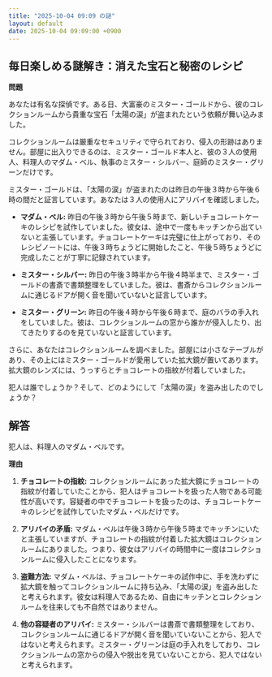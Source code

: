 ```yaml
---
title: "2025-10-04 09:09 の謎"
layout: default
date: 2025-10-04 09:09:00 +0900
---
```

## 毎日楽しめる謎解き：消えた宝石と秘密のレシピ

**問題**

あなたは有名な探偵です。ある日、大富豪のミスター・ゴールドから、彼のコレクションルームから貴重な宝石「太陽の涙」が盗まれたという依頼が舞い込みました。

コレクションルームは厳重なセキュリティで守られており、侵入の形跡はありません。部屋に出入りできるのは、ミスター・ゴールド本人と、彼の３人の使用人、料理人のマダム・ベル、執事のミスター・シルバー、庭師のミスター・グリーンだけです。

ミスター・ゴールドは、「太陽の涙」が盗まれたのは昨日の午後３時から午後６時の間だと証言しています。あなたは３人の使用人にアリバイを確認しました。

*   **マダム・ベル:** 昨日の午後３時から午後５時まで、新しいチョコレートケーキのレシピを試作していました。彼女は、途中で一度もキッチンから出ていないと主張しています。チョコレートケーキは完璧に仕上がっており、そのレシピノートには、午後３時ちょうどに開始したこと、午後５時ちょうどに完成したことが丁寧に記録されています。

*   **ミスター・シルバー:** 昨日の午後３時半から午後４時半まで、ミスター・ゴールドの書斎で書類整理をしていました。彼は、書斎からコレクションルームに通じるドアが開く音を聞いていないと証言しています。

*   **ミスター・グリーン:** 昨日の午後４時から午後６時まで、庭のバラの手入れをしていました。彼は、コレクションルームの窓から誰かが侵入したり、出てきたりするのを見ていないと証言しています。

さらに、あなたはコレクションルームを調べました。部屋には小さなテーブルがあり、その上にはミスター・ゴールドが愛用していた拡大鏡が置いてあります。拡大鏡のレンズには、うっすらとチョコレートの指紋が付着していました。

犯人は誰でしょうか？そして、どのようにして「太陽の涙」を盗み出したのでしょうか？

## 解答

犯人は、料理人のマダム・ベルです。

**理由**

1.  **チョコレートの指紋:** コレクションルームにあった拡大鏡にチョコレートの指紋が付着していたことから、犯人はチョコレートを扱った人物である可能性が高いです。容疑者の中でチョコレートを扱ったのは、チョコレートケーキのレシピを試作していたマダム・ベルだけです。

2.  **アリバイの矛盾:** マダム・ベルは午後３時から午後５時までキッチンにいたと主張していますが、チョコレートの指紋が付着した拡大鏡はコレクションルームにありました。つまり、彼女はアリバイの時間中に一度はコレクションルームに侵入したことになります。

3.  **盗難方法:** マダム・ベルは、チョコレートケーキの試作中に、手を洗わずに拡大鏡を触ってコレクションルームに持ち込み、「太陽の涙」を盗み出したと考えられます。彼女は料理人であるため、自由にキッチンとコレクションルームを往来しても不自然ではありません。

4.  **他の容疑者のアリバイ:** ミスター・シルバーは書斎で書類整理をしており、コレクションルームに通じるドアが開く音を聞いていないことから、犯人ではないと考えられます。ミスター・グリーンは庭の手入れをしており、コレクションルームの窓からの侵入や脱出を見ていないことから、犯人ではないと考えられます。
